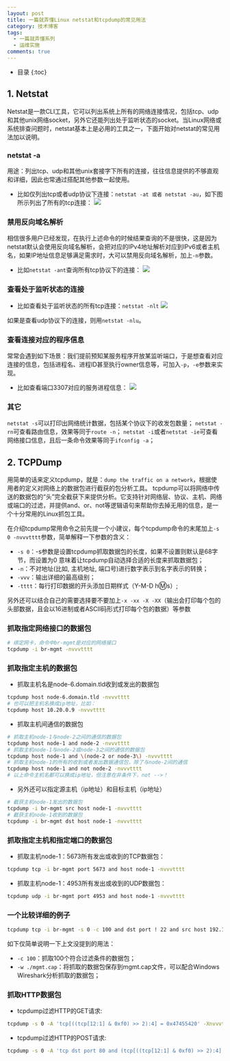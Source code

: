```yaml
---
layout: post
title: 一篇就弄懂Linux netstat和tcpdump的常见用法
category: 技术博客
tags:
  - 一篇就弄懂系列
  - 运维实施
comments: true
---
```


* 目录
{:toc}

## 1. Netstat
Netstat是一款CLI工具，它可以列出系统上所有的网络连接情况，包括tcp、udp和其他unix网络socket，另外它还能列出处于监听状态的socket。当Linux网络或系统排查问题时，netstat基本上是必用的工具之一，下面开始对netstat的常见用法加以说明。
### netstat -a
用途：列出tcp、udp和其他unix套接字下所有的连接，往往信息提供的不够直观和详细，因此也常通过搭配其他参数一起使用。

* 比如仅列出tcp或者udp协议下连接：`netstat -at 或者 netstat -au`，如下图所示列出了所有的tcp连接：
![](https://upload-images.jianshu.io/upload_images/12911861-38908cb53bcb07a8.png?imageMogr2/auto-orient/strip%7CimageView2/2/w/520)
### 禁用反向域名解析
相信很多用户已经发现，在执行上述命令的时候结果查询的不是很快，这是因为netstat默认会使用反向域名解析，会把对应的IPv4地址解析对应到IPv6或者主机名，如果IP地址信息足够满足需求时，大可以禁用反向域名解析，加上`-n`参数。

* 比如`netstat -ant`查询所有tcp协议下的连接：
![](https://upload-images.jianshu.io/upload_images/12911861-ec26fe3880d9c223.png?imageMogr2/auto-orient/strip%7CimageView2/2/w/520)
### 查看处于监听状态的连接
* 比如查看处于监听状态的所有tcp连接：`netstat -nlt`
![](https://upload-images.jianshu.io/upload_images/12911861-87598b9b6e622ce1.png?imageMogr2/auto-orient/strip%7CimageView2/2/w/520)

如果是查看udp协议下的连接，则用`netstat -nlu`。
### 查看连接对应的程序信息
常常会遇到如下场景：我们提前预知某服务程序开放某监听端口，于是想查看对应连接的信息，包括进程名、进程ID甚至执行owner信息等，可加入`-p`，`-e`参数来实现。
* 比如查看端口3307对应的服务进程信息：
![](https://upload-images.jianshu.io/upload_images/12911861-9971647ed154a532.png?imageMogr2/auto-orient/strip%7CimageView2/2/w/520)
### 其它
`netstat -s`可以打印出网络统计数据，包括某个协议下的收发包数量；
`netstat -rn`可查看路由信息，效果等同于`route -n`；
`netstat -i`或者`netstat -ie`可查看网络接口信息，且后一条命令效果等同于`ifconfig -a`；

## 2. TCPDump
用简单的话来定义tcpdump，就是：`dump the traffic on a network`，根据使用者的定义对网络上的数据包进行截获的包分析工具。 tcpdump可以将网络中传送的数据包的“头”完全截获下来提供分析。它支持针对网络层、协议、主机、网络或端口的过滤，并提供and、or、not等逻辑语句来帮助你去掉无用的信息，是一个十分常用的Linux抓包工具。

在介绍tcpdump常用命令之前先提一个小建议，每个tcpdump命令的末尾加上`-s 0 -nvvvtttt`参数，简单解释一下参数的含义：
* `-s 0`：-s参数是设置tcpdump抓取数据包的长度，如果不设置则默认是68字节，而设置为0 意味着让tcpdump自动选择合适的长度来抓取数据包；
* `-n`：不对地址(比如, 主机地址, 端口号)进行数字表示到名字表示的转换；
* `-vvv`：输出详细的最高级别；
* `-tttt`：每行打印数据的开头添加日期样式（Y-M-D h:m:s）;

另外还可以结合自己的需要选择要不要加上`-x -xx -X -XX`（输出会打印每个包的头部数据，且会以16进制或者ASCII码形式打印每个包的数据）等参数

### 抓取指定网络接口的数据包
```bash
# 绑定网卡，命令中br-mgmt是对应的网络接口
tcpdump -i br-mgmt -nvvvtttt
```
### 抓取指定主机的数据包
* 抓取主机名是node-6.domain.tld收到或发出的数据包
```bash
tcpdump host node-6.domain.tld -nvvvtttt
# 也可以把主机名换成ip地址，比如：
tcpdump host 10.20.0.9 -nvvvtttt
```
* 抓取主机间通信的数据包
```bash
# 抓取主机node-1与node-2之间的通信的数据包
tcpdump host node-1 and node-2 -nvvvtttt
# 抓取主机node-1与node-2或node-3之间的通信的数据包
tcpdump host node-1 and \(node-2 or node-3\) -nvvvtttt
# 抓取主机node-1的所有的收到或者发出数据通信包，除了与node-2间的通信
tcpdump host node-1 and not node-2 -nvvvtttt
# 以上命令主机名都可以换成ip地址，但注意在非条件下，not -->！
```
* 另外还可以指定源主机（ip地址）和目标主机（ip地址）
```bash
# 截获主机node-1发出的数据包
tcpdump -i br-mgmt src host node-1 -nvvvtttt
# 截获主机node-1收到的数据包
tcpdump -i br-mgmt dst host node-1 -nvvvtttt
```
### 抓取指定主机和指定端口的数据包
* 抓取主机node-1：5673所有发出或收到的TCP数据包：
```bash
tcpdump tcp -i br-mgmt port 5673 and host node-1 -nvvvtttt 
```
* 抓取主机node-1：4953所有发出或收到的UDP数据包：
```bash
tcpdump udp -i br-mgmt port 4953 and host node-1 -nvvvtttt
```
### 一个比较详细的例子
```bash
tcpdump tcp -i br-mgmt -s 0 -c 100 and dst port ! 22 and src host 192.168.0.6 -nvvvtttt -X -w ./mgnt.cap
```
如下仅简单说明一下上文没提到的用法：
* `-c 100`：抓取100个符合过滤条件的数据包；
* `-w ./mgmt.cap`：将抓取的数据包保存到mgmt.cap文件，可以配合Windows Wireshark分析抓取的数据包；
### 抓取HTTP数据包
* tcpdump过滤HTTP的GET请求:
```bash
tcpdump -s 0 -A 'tcp[((tcp[12:1] & 0xf0) >> 2):4] = 0x47455420' -Xnvvvtttt
```
* tcpdump过滤HTTP的POST请求:
```bash
tcpdump -s 0 -A 'tcp dst port 80 and (tcp[((tcp[12:1] & 0xf0) >> 2):4] = 0x504f5354)' -Xnvvvtttt
```
